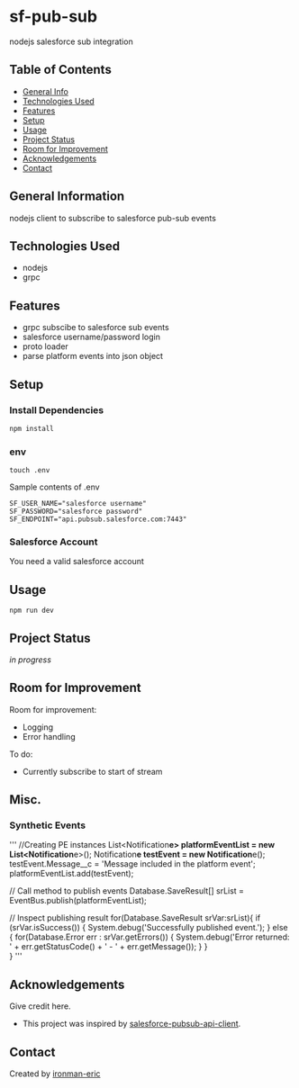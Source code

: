 # sf-pub-sub

nodejs salesforce sub integration

## Table of Contents

- [General Info](#general-information)
- [Technologies Used](#technologies-used)
- [Features](#features)
- [Setup](#setup)
- [Usage](#usage)
- [Project Status](#project-status)
- [Room for Improvement](#room-for-improvement)
- [Acknowledgements](#acknowledgements)
- [Contact](#contact)

## General Information

nodejs client to subscribe to salesforce pub-sub events

## Technologies Used

- nodejs
- grpc

## Features

- grpc subscibe to salesforce sub events
- salesforce username/password login
- proto loader
- parse platform events into json object

## Setup

### Install Dependencies

```sh
npm install
```

### env

```
touch .env
```

Sample contents of .env

```
SF_USER_NAME="salesforce username"
SF_PASSWORD="salesforce password"
SF_ENDPOINT="api.pubsub.salesforce.com:7443"
```

### Salesforce Account

You need a valid salesforce account

## Usage

```
npm run dev
```

## Project Status

_in progress_

## Room for Improvement

Room for improvement:

- Logging
- Error handling

To do:

- Currently subscribe to start of stream

## Misc.

### Synthetic Events

'''
//Creating PE instances
List<Notification**e> platformEventList = new List<Notification**e>();
Notification**e testEvent = new Notification**e();
testEvent.Message\_\_c = 'Message included in the platform event';
platformEventList.add(testEvent);

// Call method to publish events
Database.SaveResult[] srList = EventBus.publish(platformEventList);

// Inspect publishing result
for(Database.SaveResult srVar:srList){
if (srVar.isSuccess()) {
System.debug('Successfully published event.');
} else {
for(Database.Error err : srVar.getErrors()) {
System.debug('Error returned: ' +
err.getStatusCode() +
' - ' +
err.getMessage());
}
}  
}
'''

## Acknowledgements

Give credit here.

- This project was inspired by [salesforce-pubsub-api-client](https://www.npmjs.com/package/salesforce-pubsub-api-client).

## Contact

Created by [ironman-eric](https://github.com/ironman-eric)


